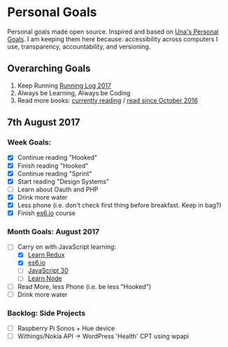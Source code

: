 Personal Goals
==============

Personal goals made open source. Inspired and based on [Una's Personal Goals](https://github.com/una/personal-goals). I am keeping them here because: accessibility across computers I use, transparency, accountability, and versioning.

## Overarching Goals
1. Keep Running [Running Log 2017](/running/2017-weekly.md)
2. Always be Learning, Always be Coding
3. Read more books: [currently reading](/books/books-in-progress.md) / [read since October 2016](/books/books-read.md)

## 7th August 2017

### Week Goals:
- [x] Continue reading "Hooked"
- [x] Finish reading "Hooked"
- [x] Continue reading "Sprint"
- [x] Start reading "Design Systems"
- [ ] Learn about Oauth and PHP
- [x] Drink more water
- [x] Less phone (i.e. don't check first thing before breakfast. Keep in bag?)
- [x] Finish [es6.io](https://es6.io) course

### Month Goals: August 2017
- [ ] Carry on with JavaScript learning:
	- [x] [Learn Redux](https://learnredux.com/)
	- [x] [es6.io](https://es6.io)
	- [ ] [JavaScript 30](https://javascript30.com/)
	- [ ] [Learn Node](https://learnnode.com)
- [ ] Read More, less Phone (i.e. be less "Hooked")
- [ ] Drink more water

### Backlog: Side Projects
- [ ] Raspberry Pi Sonos + Hue device
- [ ] Withings/Nokia API -> WordPress 'Health' CPT using wpapi
